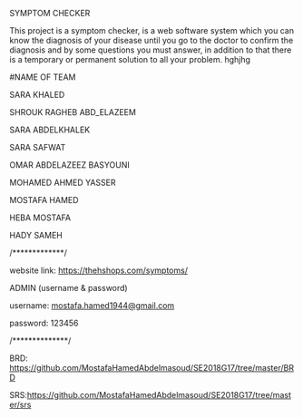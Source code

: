 SYMPTOM CHECKER

This project is a symptom checker, is a web software system which you can know the diagnosis of your disease until you go to the doctor to confirm the diagnosis and by some questions you must answer, in addition to that there is a temporary or permanent solution to all your problem.
hghjhg


#NAME OF TEAM 

SARA KHALED

SHROUK RAGHEB ABD_ELAZEEM 

SARA ABDELKHALEK

SARA SAFWAT

OMAR ABDELAZEEZ BASYOUNI

MOHAMED AHMED YASSER

MOSTAFA HAMED

HEBA MOSTAFA

HADY SAMEH

/*************/

website link: https://thehshops.com/symptoms/

ADMIN (username & password)

username: 
mostafa.hamed1944@gmail.com

password: 
123456

/**************/

BRD: https://github.com/MostafaHamedAbdelmasoud/SE2018G17/tree/master/BRD

SRS:https://github.com/MostafaHamedAbdelmasoud/SE2018G17/tree/master/srs
